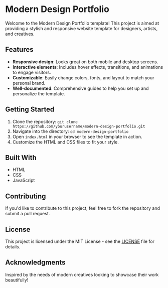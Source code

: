# Modern Design Portfolio

Welcome to the Modern Design Portfolio template! This project is aimed at providing a stylish and responsive website template for designers, artists, and creatives.

## Features
- **Responsive design**: Looks great on both mobile and desktop screens.
- **Interactive elements**: Includes hover effects, transitions, and animations to engage visitors.
- **Customizable**: Easily change colors, fonts, and layout to match your personal brand.
- **Well-documented**: Comprehensive guides to help you set up and personalize the template.

## Getting Started
1. Clone the repository: `git clone https://github.com/yourusername/modern-design-portfolio.git`
2. Navigate into the directory: `cd modern-design-portfolio`
3. Open `index.html` in your browser to see the template in action.
4. Customize the HTML and CSS files to fit your style.

## Built With
- HTML
- CSS
- JavaScript

## Contributing
If you'd like to contribute to this project, feel free to fork the repository and submit a pull request.

## License
This project is licensed under the MIT License - see the [LICENSE](LICENSE) file for details.

## Acknowledgments
Inspired by the needs of modern creatives looking to showcase their work beautifully!
